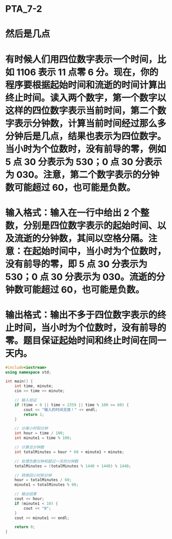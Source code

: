 # PTA_7-2
# 然后是几点
# 有时候人们用四位数字表示一个时间，比如 1106 表示 11 点零 6 分。现在，你的程序要根据起始时间和流逝的时间计算出终止时间。读入两个数字，第一个数字以这样的四位数字表示当前时间，第二个数字表示分钟数，计算当前时间经过那么多分钟后是几点，结果也表示为四位数字。当小时为个位数时，没有前导的零，例如 5 点 30 分表示为 530；0 点 30 分表示为 030。注意，第二个数字表示的分钟数可能超过 60，也可能是负数。
# 输入格式：输入在一行中给出 2 个整数，分别是四位数字表示的起始时间、以及流逝的分钟数，其间以空格分隔。注意：在起始时间中，当小时为个位数时，没有前导的零，即 5 点 30 分表示为 530；0 点 30 分表示为 030。流逝的分钟数可能超过 60，也可能是负数。
# 输出格式：输出不多于四位数字表示的终止时间，当小时为个位数时，没有前导的零。题目保证起始时间和终止时间在同一天内。

```cpp
#include<iostream>
using namespace std;

int main() {
    int time, minute;
    cin >> time >> minute;

    // 输入验证
    if (time < 0 || time > 2359 || time % 100 >= 60) {
        cout << "输入的时间无效！" << endl;
        return 1;
    }

    // 分离小时和分钟
    int hour = time / 100;
    int minute1 = time % 100;

    // 计算总分钟数
    int totalMinutes = hour * 60 + minute1 + minute;

    // 处理负数分钟和超过一天的分钟数
    totalMinutes = (totalMinutes % 1440 + 1440) % 1440;

    // 转换回小时和分钟
    hour = totalMinutes / 60;
    minute1 = totalMinutes % 60;

    // 输出结果
    cout << hour;
    if (minute1 < 10) {
        cout << "0";
    }
    cout << minute1 << endl;

    return 0;
}
